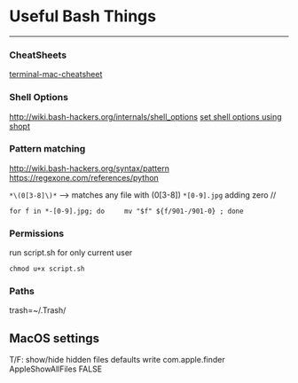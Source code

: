 # Useful Bash Things
----

### CheatSheets

[terminal-mac-cheatsheet](https://github.com/0nn0/terminal-mac-cheatsheet/blob/master/README.md)


### Shell Options
http://wiki.bash-hackers.org/internals/shell_options
[set shell options using
shopt](http://wiki.bash-hackers.org/commands/builtin/shopt)

### Pattern matching
http://wiki.bash-hackers.org/syntax/pattern
https://regexone.com/references/python


`*\(0[3-8]\)*` --> matches any file with (0[3-8])
`*[0-9].jpg`
adding zero // 
```
for f in *-[0-9].jpg; do     mv "$f" ${f/901-/901-0} ; done
```

### Permissions
run script.sh for only current user
``` 
chmod u+x script.sh
```

### Paths

trash=~/.Trash/

## MacOS settings
T/F: show/hide hidden files 
defaults write com.apple.finder AppleShowAllFiles FALSE



